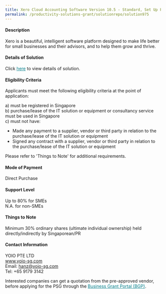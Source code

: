 ```yaml
---
title: Xero Cloud Accounting Software Version 10.5 - Standard, Set Up Package
permalink: /productivity-solutions-grant/solutionrepo/solution975
---
```


#### Description

Xero is a beautiful, intelligent software platform designed to make life better for small businesses and their advisors, and to help them grow and thrive.

#### Details of Solution

Click <a href='https://govassist.gobusiness.gov.sg/images/psg/YOIO_20200131_Annex_3_20200625150411_Part_2.pdf' style='color:#037e8a'>here</a> to view details of solution.

#### Eligibility Criteria

Applicants must meet the following eligibility criteria at the point of application:

a) must be registered in Singapore <br>
b) purchase/lease of the IT solution or equipment or consultancy service must be used in Singapore <br>
c) must not have:
- Made any payment to a supplier, vendor or third party in relation to the purchase/lease of the IT solution or equipment
- Signed any contract with a supplier, vendor or third party in relation to the purchase/lease of the IT solution or equipment

Please refer to 'Things to Note' for additional requirements.

#### Mode of Payment
Direct Purchase

#### Support Level
Up to 80% for SMEs <br>
N.A. for non-SMEs

#### Things to Note
Minimum 30% ordinary shares (ultimate individual ownership) held directly/indirectly by Singaporean/PR

#### Contact Information
YOIO PTE LTD<br>www.yoio-sg.com<br>Email: hanz@yoio-sg.com<br>Tel: +65 9179 3142

Interested companies can get a quotation from the pre-approved vendor, before applying for the PSG through the <a target='_blank' style='color:#037e8a' href='https://www.businessgrants.gov.sg/'>Business Grant Portal (BGP)</a>.

